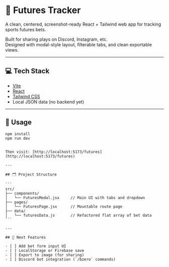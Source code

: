 # 🧠 Futures Tracker

A clean, centered, screenshot-ready React + Tailwind web app for tracking sports futures bets.

Built for sharing plays on Discord, Instagram, etc.  
Designed with modal-style layout, filterable tabs, and clean exportable views.

---

## 💻 Tech Stack

- [Vite](https://vitejs.dev/)
- [React](https://reactjs.org/)
- [Tailwind CSS](https://tailwindcss.com/)
- Local JSON data (no backend yet)

---

## 🚀 Usage

```bash
npm install
npm run dev
```

````

Then visit: [http://localhost:5173/futures](http://localhost:5173/futures)

---

## 🗂️ Project Structure

```
src/
├── components/
│   └── FuturesModal.jsx     // Main UI with tabs and dropdown
├── pages/
│   └── FuturesPage.jsx      // Mountable route page
├── data/
│   └── futuresData.js       // Refactored flat array of bet data
```

---

## 📌 Next Features

- [ ] Add bet form input UI
- [ ] LocalStorage or Firebase save
- [ ] Export to image (for sharing)
- [ ] Discord bot integration (`/bzero` commands)
````

